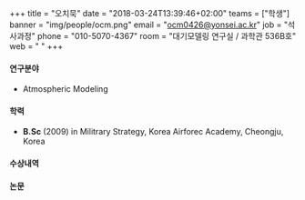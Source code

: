 +++
title = "오치묵"
date = "2018-03-24T13:39:46+02:00"
teams = ["학생"]
banner = "img/people/ocm.png"
email = "ocm0426@yonsei.ac.kr"
job = "석사과정"
phone = "010-5070-4367"
room = "대기모델링 연구실 / 과학관 536B호"
web = " "
+++

#### 연구분야
+ Atmospheric Modeling

#### 학력
+ **B.Sc** (2009) in Militrary Strategy, Korea Airforec Academy, Cheongju, Korea

#### 수상내역


#### 논문
